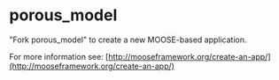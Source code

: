 porous_model
=====

"Fork porous_model" to create a new MOOSE-based application.

For more information see: [http://mooseframework.org/create-an-app/](http://mooseframework.org/create-an-app/)
